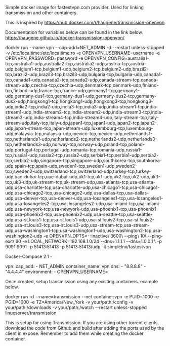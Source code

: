 Simple docker image for fastestvpn.com provider. Used for linking transmission and other containers.

This is inspired by https://hub.docker.com/r/haugene/transmission-openvpn

Documentation for variables below can be found in the link below. https://haugene.github.io/docker-transmission-openvpn/

docker run --name vpn --cap-add=NET_ADMIN -d
--restart unless-stopped
-v /etc/localtime:/etc/localtime:ro
-e OPENVPN_USERNAME=username
-e OPENVPN_PASSWORD=password
-e OPENVPN_CONFIG=australia1-tcp,australia1-udp,australia2-tcp,australia2-udp,austria-tcp,austria-udp,belgium1-tcp,belgium1-udp,belgium2-tcp,belgium2-udp,brazil2-tcp,brazil2-udp,brazil3-tcp,brazil3-udp,bulgaria-tcp,bulgaria-udp,canada1-tcp,canada1-udp,canada2-tcp,canada2-udp,canada-stream-tcp,canada-stream-udp,czechia-tcp,czechia-udp,denmark-tcp,denmark-udp,finland-tcp,finland-udp,france-tcp,france-udp,germany1-tcp,germany1-udp,germany-dus1-tcp,germany-dus1-udp,germany-dus2-tcp,germany-dus2-udp,hongkong1-tcp,hongkong1-udp,hongkong3-tcp,hongkong3-udp,india2-tcp,india2-udp,india3-tcp,india3-udp,india-stream1-tcp,india-stream1-udp,india-stream2-tcp,india-stream2-udp,india-stream3-tcp,india-stream3-udp,india-stream4-tcp,india-stream4-udp,italy-stream-tcp,italy-stream-udp,italy-tcp,italy-udp,japan1-tcp,japan1-udp,japan2-tcp,japan2-udp,japan-stream-tcp,japan-stream-udp,luxembourg-tcp,luxembourg-udp,malaysia-tcp,malaysia-udp,mexico-tcp,mexico-udp,netherlands1-tcp,netherlands1-udp,netherlands2-tcp,netherlands2-udp,netherlands3-tcp,netherlands3-udp,norway-tcp,norway-udp,poland-tcp,poland-udp,portugal-tcp,portugal-udp,romania-tcp,romania-udp,russia1-tcp,russia1-udp,russia2-tcp,russia2-udp,serbia1-tcp,serbia1-udp,serbia2-tcp,serbia2-udp,singapore-tcp,singapore-udp,southkorea-tcp,southkorea-udp,spain-tcp,spain-udp,sweden1-tcp,sweden1-udp,sweden2-tcp,sweden2-udp,switzerland-tcp,switzerland-udp,turkey-tcp,turkey-udp,uae-dubai-tcp,uae-dubai-udp,uk1-tcp,uk1-udp,uk2-tcp,uk2-udp,uk3-tcp,uk3-udp,uk-stream-tcp,uk-stream-udp,usa-atlanta-tcp,usa-atlanta-udp,usa-charlotte-tcp,usa-charlotte-udp,usa-chicago1-tcp,usa-chicago1-udp,usa-chicago2-tcp,usa-chicago2-udp,usa-dallas-tcp,usa-dallas-udp,usa-denver-tcp,usa-denver-udp,usa-losangeles1-tcp,usa-losangeles1-udp,usa-losangeles2-tcp,usa-losangeles2-udp,usa-miami-tcp,usa-miami-udp,usa-newyork-tcp,usa-newyork-udp,usa-phoenix1-tcp,usa-phoenix1-udp,usa-phoenix2-tcp,usa-phoenix2-udp,usa-seattle-tcp,usa-seattle-udp,usa-st.louis1-tcp,usa-st.louis1-udp,usa-st.louis2-tcp,usa-st.louis2-udp,usa-st.louis3-tcp,usa-st.louis3-udp,usa-stream-tcp,usa-stream-udp,usa-washington1-tcp,usa-washington1-udp,usa-washington2-tcp,usa-washington2-udp
-e OPENVPN_OPTS=--inactive\ 3600\ --ping\ 10\ --ping-exit\ 60
-e LOCAL_NETWORK=192.168.1.0/24
--dns=1.1.1.1 --dns=1.0.0.1 \ -p 9091:9091
-p 51413:51413
-p 51413:51413/udp
-it simplelnx/fastestvpn

Docker-Compose 2.1 -

vpn: cap_add: - NET_ADMIN container_name: vpn dns: - "8.8.8.8" - "4.4.4.4" environment: - OPENVPN_USERNAME=

Once created, setup transmission using any existing containers. example below.

docker run -d
--name=transmission
--net container:vpn
-e PUID=1000
-e PGID=1000
-e TZ=America/New_York
-v your/path:/config
-v your/path:/downloads
-v your/path:/watch
--restart unless-stopped
linuxserver/transmission

This is setup for using Transmission. If you are using other torrent clients, download the code from Github and build after adding the ports used by the client in expose. Remember to add them while creating the docker container.